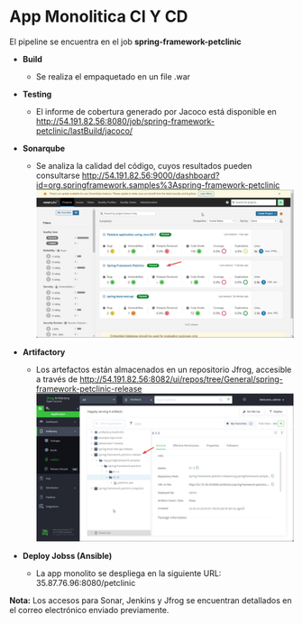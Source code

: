 # App Monolitica CI Y CD
El pipeline se encuentra en el job __spring-framework-petclinic__

- __Build__
    - Se realiza el empaquetado en un file .war
- __Testing__
    - El informe de cobertura generado por Jacoco está disponible en http://54.191.82.56:8080/job/spring-framework-petclinic/lastBuild/jacoco/

- __Sonarqube__
    - Se analiza la calidad del código, cuyos resultados pueden consultarse http://54.191.82.56:9000/dashboard?id=org.springframework.samples%3Aspring-framework-petclinic
    ![sonarqube](./screenshots/sonarqube.png)    

- __Artifactory__
    - Los artefactos están almacenados en un repositorio Jfrog, accesible a través de http://54.191.82.56:8082/ui/repos/tree/General/spring-framework-petclinic-release
    ![dockerhub](./screenshots/artifactory.png)    

- __Deploy Jobss (Ansible)__
    - La app monolito se despliega en la siguiente URL: 35.87.76.96:8080/petclinic    


__Nota:__ Los accesos para Sonar, Jenkins y Jfrog se encuentran detallados en el correo electrónico enviado previamente.
